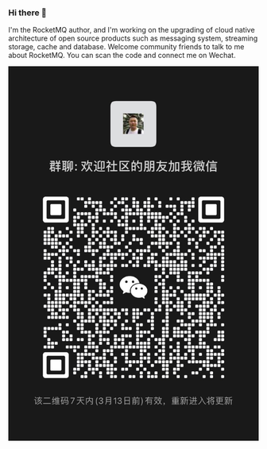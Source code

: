 ### Hi there 👋
I'm the RocketMQ author, and I'm working on the upgrading of cloud native architecture of open source products such as messaging system, streaming storage, cache and database. Welcome community friends to talk to me about RocketMQ. You can scan the code and connect me on Wechat.


![IMG_0675](bauer.JPG)